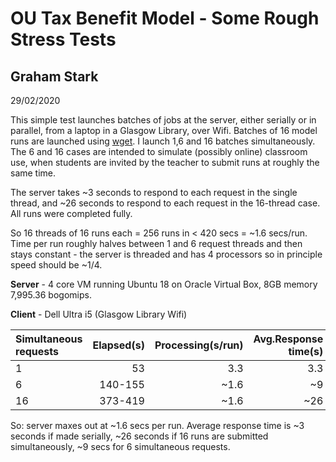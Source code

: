# OU Tax Benefit Model - Some Rough Stress Tests

## Graham Stark
29/02/2020

This simple test launches batches of jobs at the server, either serially or in parallel, from a laptop in a Glasgow Library, over Wifi. Batches of 16 model runs are launched using [wget](https://www.gnu.org/software/wget/). I launch 1,6 and 16 batches simultaneously. The 6 and 16 cases are intended to simulate (possibly online) classroom use, when students are invited by the teacher to submit runs at roughly the same time.

The server takes ~3 seconds to respond to each request in the single thread, and ~26 seconds to respond to each request in the 16-thread case.  All runs were completed fully.

So 16 threads of 16 runs each = 256 runs in < 420 secs = ~1.6 secs/run. Time per run roughly halves between 1 and 6 request threads and then stays constant - the server is threaded and has 4 processors so in principle speed should be   ~1/4.

**Server** - 4 core VM running Ubuntu 18 on Oracle Virtual Box, 8GB memory 7,995.36 bogomips.

**Client** - Dell Ultra i5 (Glasgow Library Wifi)

| Simultaneous requests      | Elapsed(s)  |Processing(s/run) | Avg.Response time(s)|
|:---------------------------|------------:|-----------------:|--------------------:|
| 1                          | 53          |    3.3           |     3.3             |
| 6                          | 140-155     |   ~1.6           |     ~9              |
| 16                         | 373-419     |   ~1.6           |     ~26             |

So: server maxes out at ~1.6 secs per run. Average response time is ~3 seconds if made serially, ~26 seconds if 16 runs are submitted simultaneously, ~9 secs for 6 simultaneous requests.
